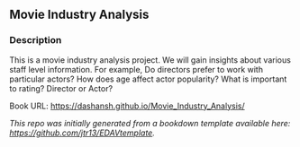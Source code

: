 ## Movie Industry Analysis

### Description

This is a movie industry analysis project. We will gain insights about various staff level information. For example, Do directors prefer to work with particular actors? How does age affect actor popularity? What is important to rating? Director or Actor? 

Book URL: https://dashansh.github.io/Movie_Industry_Analysis/

*This repo was initially generated from a bookdown template available here: https://github.com/jtr13/EDAVtemplate.*




